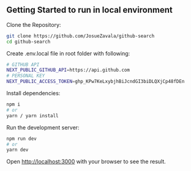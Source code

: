 ## Getting Started to run in local environment

Clone the Repository:

```bash
git clone https://github.com/JosueZavala/github-search
cd github-search
```

Create .env.local file in root folder with following:

```bash
# GITHUB API
NEXT_PUBLIC_GITHUB_API=https://api.github.com
# PERSONAL KEY
NEXT_PUBLIC_ACCESS_TOKEN=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
```

Install dependencies:

```bash
npm i
# or
yarn / yarn install
```

Run the development server:

```bash
npm run dev
# or
yarn dev
```

Open [http://localhost:3000](http://localhost:3000) with your browser to see the result.